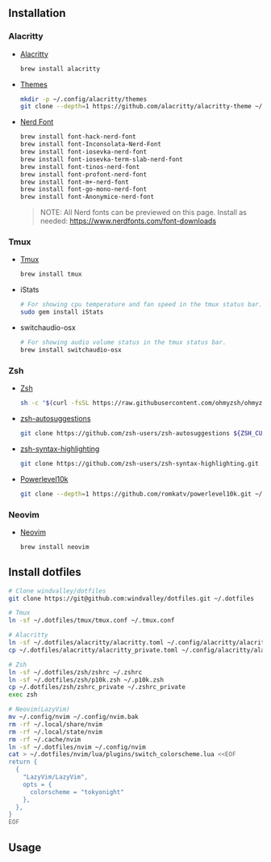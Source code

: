 ## Installation

### Alacritty

- [Alacritty](https://github.com/alacritty/alacritty)

  ```sh
  brew install alacritty
  ```

- [Themes](https://github.com/alacritty/alacritty-theme)

  ```sh
  mkdir -p ~/.config/alacritty/themes
  git clone --depth=1 https://github.com/alacritty/alacritty-theme ~/.config/alacritty/themes
  ```

- [Nerd Font](https://github.com/ryanoasis/nerd-fonts)

  ```sh
  brew install font-hack-nerd-font
  brew install font-Inconsolata-Nerd-Font 
  brew install font-iosevka-nerd-font
  brew install font-iosevka-term-slab-nerd-font
  brew install font-tinos-nerd-font
  brew install font-profont-nerd-font
  brew install font-m+-nerd-font
  brew install font-go-mono-nerd-font
  brew install font-Anonymice-nerd-font
  ```

  > NOTE: All Nerd fonts can be previewed on this page. Install as needed: <https://www.nerdfonts.com/font-downloads>

### Tmux

- [Tmux](https://github.com/tmux/tmux)

  ```sh
  brew install tmux
  ```

- iStats

  ```sh
  # For showing cpu temperature and fan speed in the tmux status bar.
  sudo gem install iStats
  ```

- switchaudio-osx

  ```sh
  # For showing audio volume status in the tmux status bar.
  brew install switchaudio-osx
  ```

### Zsh

- [Zsh](https://github.com/ohmyzsh/ohmyzsh)

  ```sh
  sh -c "$(curl -fsSL https://raw.githubusercontent.com/ohmyzsh/ohmyzsh/master/tools/install.sh)"
  ```

- [zsh-autosuggestions](https://github.com/zsh-users/zsh-autosuggestions)

  ```sh
  git clone https://github.com/zsh-users/zsh-autosuggestions ${ZSH_CUSTOM:-~/.oh-my-zsh/custom}/plugins/zsh-autosuggestions
  ```

- [zsh-syntax-highlighting](https://github.com/zsh-users/zsh-syntax-highlighting)

  ```sh
  git clone https://github.com/zsh-users/zsh-syntax-highlighting.git ${ZSH_CUSTOM:-~/.oh-my-zsh/custom}/plugins/zsh-syntax-highlighting
  ```

- [Powerlevel10k](https://github.com/romkatv/powerlevel10k)

  ```sh
  git clone --depth=1 https://github.com/romkatv/powerlevel10k.git ~/.powerlevel10k
  ```

### Neovim

- [Neovim](https://github.com/neovim/neovim)

  ```sh
  brew install neovim
  ```

## Install dotfiles

```sh
# Clone windvalley/dotfiles
git clone https://git@github.com:windvalley/dotfiles.git ~/.dotfiles

# Tmux
ln -sf ~/.dotfiles/tmux/tmux.conf ~/.tmux.conf

# Alacritty
ln -sf ~/.dotfiles/alacritty/alacritty.toml ~/.config/alacritty/alacritty.toml
cp ~/.dotfiles/alacritty/alacritty_private.toml ~/.config/alacritty/alacritty_private.toml

# Zsh
ln -sf ~/.dotfiles/zsh/zshrc ~/.zshrc
ln -sf ~/.dotfiles/zsh/p10k.zsh ~/.p10k.zsh
cp ~/.dotfiles/zsh/zshrc_private ~/.zshrc_private
exec zsh

# Neovim(LazyVim)
mv ~/.config/nvim ~/.config/nvim.bak
rm -rf ~/.local/share/nvim
rm -rf ~/.local/state/nvim
rm -rf ~/.cache/nvim
ln -sf ~/.dotfiles/nvim ~/.config/nvim
cat > ~/.dotfiles/nvim/lua/plugins/switch_colorscheme.lua <<EOF
return {
  {
    "LazyVim/LazyVim",
    opts = {
      colorscheme = "tokyonight"
    },
  },
}
EOF
```

## Usage
